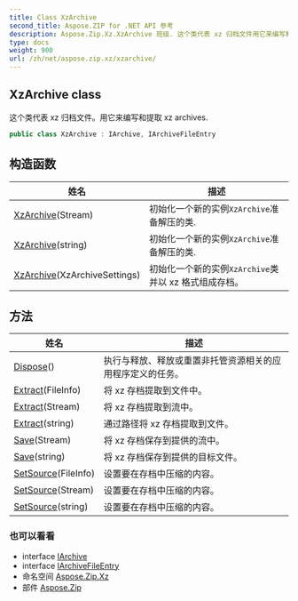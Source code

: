 ```yaml
---
title: Class XzArchive
second_title: Aspose.ZIP for .NET API 参考
description: Aspose.Zip.Xz.XzArchive 班级. 这个类代表 xz 归档文件用它来编写和提取 xz archives.
type: docs
weight: 900
url: /zh/net/aspose.zip.xz/xzarchive/
---
```

## XzArchive class

这个类代表 xz 归档文件。用它来编写和提取 xz archives.

```csharp
public class XzArchive : IArchive, IArchiveFileEntry
```

## 构造函数

| 姓名 | 描述 |
| --- | --- |
| [XzArchive](xzarchive/#constructor_1)(Stream) | 初始化一个新的实例`XzArchive`准备解压的类. |
| [XzArchive](xzarchive/#constructor_2)(string) | 初始化一个新的实例`XzArchive`准备解压的类. |
| [XzArchive](xzarchive/#constructor)(XzArchiveSettings) | 初始化一个新的实例`XzArchive`类并以 xz 格式组成存档。 |

## 方法

| 姓名 | 描述 |
| --- | --- |
| [Dispose](../../aspose.zip.xz/xzarchive/dispose/)() | 执行与释放、释放或重置非托管资源相关的应用程序定义的任务。 |
| [Extract](../../aspose.zip.xz/xzarchive/extract/#extract_1)(FileInfo) | 将 xz 存档提取到文件中。 |
| [Extract](../../aspose.zip.xz/xzarchive/extract/#extract_2)(Stream) | 将 xz 存档提取到流中。 |
| [Extract](../../aspose.zip.xz/xzarchive/extract/#extract)(string) | 通过路径将 xz 存档提取到文件。 |
| [Save](../../aspose.zip.xz/xzarchive/save/#save)(Stream) | 将 xz 存档保存到提供的流中。 |
| [Save](../../aspose.zip.xz/xzarchive/save/#save_1)(string) | 将 xz 存档保存到提供的目标文件。 |
| [SetSource](../../aspose.zip.xz/xzarchive/setsource/#setsource)(FileInfo) | 设置要在存档中压缩的内容。 |
| [SetSource](../../aspose.zip.xz/xzarchive/setsource/#setsource_1)(Stream) | 设置要在存档中压缩的内容。 |
| [SetSource](../../aspose.zip.xz/xzarchive/setsource/#setsource_2)(string) | 设置要在存档中压缩的内容。 |

### 也可以看看

* interface [IArchive](../../aspose.zip/iarchive/)
* interface [IArchiveFileEntry](../../aspose.zip/iarchivefileentry/)
* 命名空间 [Aspose.Zip.Xz](../../aspose.zip.xz/)
* 部件 [Aspose.Zip](../../)


